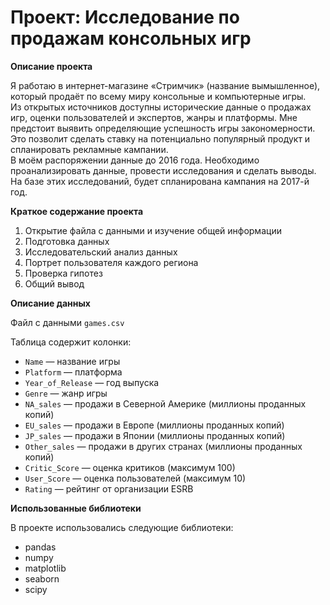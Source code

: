 # Проект: Исследование по продажам консольных игр


**Описание проекта**

Я работаю в интернет-магазине «Стримчик» (название вымышленное), который продаёт по
всему миру консольные и компьютерные игры.<br>
Из открытых источников доступны исторические данные о продажах игр, оценки пользователей и экспертов, жанры и платформы. Мне предстоит выявить определяющие успешность игры закономерности. Это позволит сделать ставку на потенциально популярный продукт и спланировать рекламные кампании.<br>
В моём распоряжении данные до 2016 года. Необходимо проанализировать данные, провести исследования и сделать выводы. На базе этих исследований, будет спланирована кампания на 2017-й год.

**Краткое содержание проекта**

1. Открытие файла с данными и изучение общей информации
2. Подготовка данных
3. Исследовательский анализ данных
4. Портрет пользователя каждого региона
5. Проверка гипотез
6. Общий вывод

**Описание данных**

Файл с данными `games.csv`

Таблица содержит колонки:
- `Name` — название игры
- `Platform` — платформа
- `Year_of_Release` — год выпуска
- `Genre` — жанр игры
- `NA_sales` — продажи в Северной Америке (миллионы проданных копий)
- `EU_sales` — продажи в Европе (миллионы проданных копий)
- `JP_sales` — продажи в Японии (миллионы проданных копий)
- `Other_sales` — продажи в других странах (миллионы проданных копий)
- `Critic_Score` — оценка критиков (максимум 100)
- `User_Score` — оценка пользователей (максимум 10)
- `Rating` — рейтинг от организации ESRB

**Использованные библиотеки**

В проекте использовались следующие библиотеки:
- pandas
- numpy
- matplotlib
- seaborn
- scipy